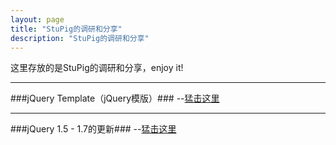```yaml
---
layout: page
title: "StuPig的调研和分享"
description: "StuPig的调研和分享"
---
```


这里存放的是StuPig的调研和分享，enjoy it!

---
###jQuery Template（jQuery模版）###
--[猛击这里](./jq-tmpl)

---
###jQuery 1.5 - 1.7的更新###
--[猛击这里](./jquery-updates-info)